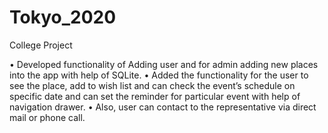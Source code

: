 # Tokyo_2020
College Project


•	Developed functionality of Adding user and for admin adding new places into the app with help of SQLite.
•	Added the functionality for the user to see the place, add to wish list and can check the event’s schedule on specific date and can set the reminder for particular event with help of navigation drawer.
•	Also, user can contact to the representative via direct mail or phone call.
